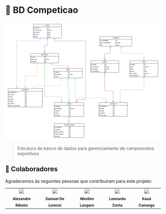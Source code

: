 # 🏅 BD Competicao

<img src="diagrama.png">

> Estrutura de banco de dados para gerenciamento de campeonatos esportivos

## 🤝 Colaboradores

Agradecemos às seguintes pessoas que contribuíram para este projeto:

<table>
  <tr>
    <td align="center">
      <a href="https://www.linkedin.com/in/alexandre-jos%C3%A9-ribeiro-0893b6284/" title="LinkedIn">
        <img src="https://media.licdn.com/dms/image/v2/D4D03AQHyrQTfDEGxkQ/profile-displayphoto-shrink_800_800/profile-displayphoto-shrink_800_800/0/1694536798132?e=1736380800&v=beta&t=oSHddx6iIcQ0Ii98esw6KS5jIr9DpYLVNvYgoKRooGg" width="100px;"/><br>
        <sub>
          <b>Alexandre Ribeiro</b>
        </sub>
      </a>
    </td>
    <td align="center">
      <a href="https://www.linkedin.com/in/samueldelorenzi/" title="LinkedIn">
        <img src="https://media.licdn.com/dms/image/v2/D4D03AQFdYE7vQTyqXA/profile-displayphoto-shrink_200_200/profile-displayphoto-shrink_200_200/0/1720058448969?e=1733961600&v=beta&t=ccVL8BjRvxFrMiyfSQ3QXLb00gIk7OWkcdG2BSm7iuE" width="100px;" /><br>
        <sub>
          <b>Samuel De Lorenzi</b>
        </sub>
      </a>
    </td>
    <td align="center">
      <a href="https://www.linkedin.com/in/wesllen-felipe-langaro-raiser-da-cruz-31b9ab210/" title="LinkedIn">
        <img src="https://media.licdn.com/dms/image/v2/D4D03AQGOczBgQCBtSA/profile-displayphoto-shrink_200_200/profile-displayphoto-shrink_200_200/0/1665170990118?e=1733961600&v=beta&t=ZGNdDzQgZ19OCEaK7UHcI8kFYdoBlPYAR1G6WYM6Nd0" width="100px;" /><br>
        <sub>
          <b>Wesllen Langaro</b>
        </sub>
      </a>
    </td>
    <td align="center">
      <img src="https://encrypted-tbn0.gstatic.com/images?q=tbn:ANd9GcTW_7S1tTbik8e9it64VbcIApAwno9hZeJmSg&s" width="100px;" /><br>
      <sub>
        <b>Leonardo Zonta</b>
      </sub>
    </td>
    <td align="center">
      <a href="https://www.linkedin.com/in/kau%C3%A3-everton-camargo-ba670726a/" title="LinkedIn">
        <img src="https://media.licdn.com/dms/image/v2/D4D03AQEGOO8tFEw3Jg/profile-displayphoto-shrink_800_800/profile-displayphoto-shrink_800_800/0/1730762884552?e=1736380800&v=beta&t=-7Rv88bNuCL7Nr93r0CBYR3hZ_xl2FSKVj1D4XOyPkc" width="100px;" /><br>
        <sub>
          <b>Kauã Camargo</b>
        </sub>
      </a>
    </td>
  </tr>
</table>
